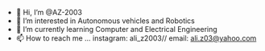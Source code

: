 - 👋 Hi, I’m @AZ-2003
- 👀 I’m interested in Autonomous vehicles and Robotics
- 🌱 I’m currently learning Computer and Electrical Engineering
- 📫 How to reach me ... instagram: ali_z2003//
                          email: ali.z03@yahoo.com

<!---
AZ-2003/AZ-2003 is a ✨ special ✨ repository because its `README.md` (this file) appears on your GitHub profile.
You can click the Preview link to take a look at your changes.
--->
